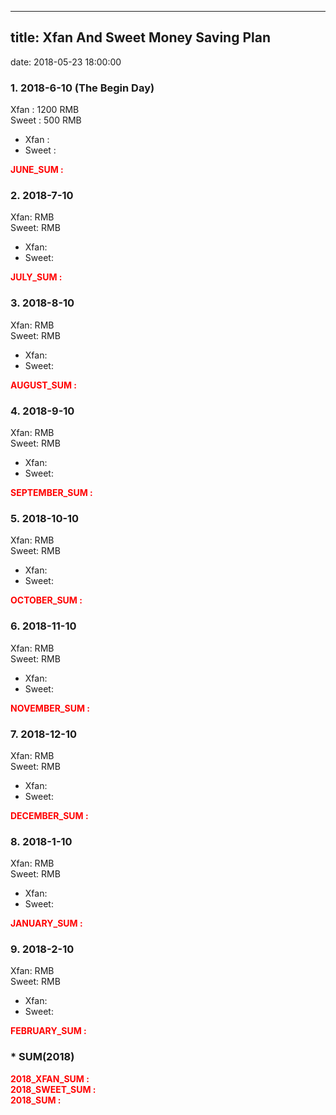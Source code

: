 ---------------------------------------
title: Xfan And Sweet Money Saving Plan
---------------------------------------
date: 2018-05-23 18:00:00

### 1. 2018-6-10 (The Begin Day)
Xfan : 1200 RMB   
Sweet : 500 RMB

- Xfan :
- Sweet :

<label style="color:red">**JUNE_SUM :**</label>

### 2. 2018-7-10
Xfan:  RMB   
Sweet:  RMB

- Xfan:
- Sweet:

<label style="color:red">**JULY_SUM :**</label>

### 3. 2018-8-10
Xfan:  RMB   
Sweet:  RMB

- Xfan:
- Sweet:

<label style="color:red">**AUGUST_SUM :**</label>

### 4. 2018-9-10
Xfan:  RMB   
Sweet:  RMB

- Xfan:
- Sweet:

<label style="color:red">**SEPTEMBER_SUM :**</label>

### 5. 2018-10-10
Xfan:  RMB   
Sweet:  RMB

- Xfan:
- Sweet:

<label style="color:red">**OCTOBER_SUM :**</label>

### 6. 2018-11-10
Xfan:  RMB   
Sweet:  RMB

- Xfan:
- Sweet:

<label style="color:red">**NOVEMBER_SUM :**</label>

### 7. 2018-12-10
Xfan:  RMB   
Sweet:  RMB

- Xfan:
- Sweet:

<label style="color:red">**DECEMBER_SUM :**</label>

### 8. 2018-1-10
Xfan:  RMB   
Sweet:  RMB

- Xfan:
- Sweet:

<label style="color:red">**JANUARY_SUM :**</label>

### 9. 2018-2-10
Xfan:  RMB   
Sweet:  RMB

- Xfan:
- Sweet:

<label style="color:red">**FEBRUARY_SUM :**</label>

### * SUM(2018)
<label style="color:red">**2018_XFAN_SUM :**</label>   
<label style="color:red">**2018_SWEET_SUM :**</label>   
<label style="color:red">**2018_SUM :**</label>